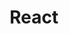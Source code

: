 ---
title: "React"
layout: categories
permalink: /categories/
author_profile: true
sidebar_main: true
---